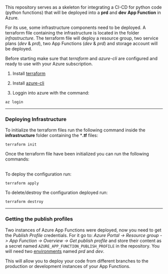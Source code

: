 This repository serves as a skeleton for integrating a CI-CD for python code (python functions) that will be deployed into a
**prd** and **dev** **App Function** in Azure.

For its use, some infrastructure components need to be deployed. A terraform file containing the infrastructure is
located in the folder *infrastructure*. The terraform file will deploy a resource group, two service plans
 (*dev* & *prd*), two App Functions (*dev* & *prd*) and storage account will be deployed.

Before starting make sure that *terraform* and *azure-cli* are configured and ready to use with your Azure subscription.
1. Install [terraform](https://learn.hashicorp.com/tutorials/terraform/install-cli)

2. Install [azure-cli](https://docs.microsoft.com/en-us/cli/azure/install-azure-cli)<br/>
3. Loggin into azure with the command:
```console
az login
```

---
### Deploying Infrastructure

To initialize the terraform files run the following command inside the **infrastructure** folder containing the
 ***.tf** files:
```console
terraform init
```

Once the terraform file have been initialized you can run the following commands:<br/><br/>

To deploy the configuration run:
```console
terraform apply
```

To delete/destroy the configuration deployed run:
```console
terraform destroy
```

---
### Getting the publish profiles

Two instances of Azure App Functions were deployed, now you need to get the *Publish Profile* credentials.
For it go to:  *Azure Portal -> Resource group -> App Function -> Overview -> Get publish profile* and store their
 content as a secret named ```AZURE_APP_FUNCTION_PUBLISH_PROFILE``` in the repository. You will need two 
[environments](https://docs.github.com/en/actions/deployment/targeting-different-environments/using-environments-for-deployment)
 named *prd* and *dev*. 

This will allow you to deploy your code from different branches to the production or development instances of your App 
Functions.
